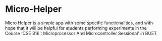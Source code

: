 # Micro-Helper
Micro Helper is a simple app with some specific functionalities, and with hope that it will be helpful for students performing experiments in the Course 'CSE 316 : Microprocessor And Microcontroller Sessional' in BUET
